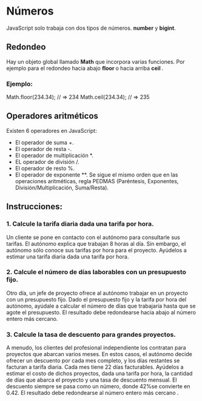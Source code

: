 # Números
JavaScript solo trabaja con dos tipos de números. <strong>number</strong> y <strong>bigint</strong>.

## Redondeo
Hay un objeto global llamado <strong>Math</strong> que incorpora varias funciones.
Por ejemplo para el redondeo hacia abajo <strong> floor </strong> o hacia arriba <strong> ceil </strong>.
### Ejemplo:
Math.floor(234.34); // => 234
Math.ceil(234.34); // => 235

## Operadores aritméticos
Existen 6 operadores en JavaScript:
- El operador de suma +.
- El operador de resta -.
- El operador de multiplicación *.
- EL operador de división /.
- El operador de resto %.
- El operador de exponente **.
Se sigue el mismo orden que en las operaciones aritméticas, regla PEDMAS (Paréntesis, Exponentes, División/Multiplicación, Suma/Resta).

## Instrucciones:
### 1. Calcule la tarifa diaria dada una tarifa por hora.
Un cliente se pone en contacto con el autónomo para consultarle sus tarifas. El autónomo explica que trabajan 8 horas al día. Sin embargo, el autónomo sólo conoce sus tarifas por hora para el proyecto. Ayúdelos a estimar una tarifa diaria dada una tarifa por hora.

### 2. Calcule el número de días laborables con un presupuesto fijo.
Otro día, un jefe de proyecto ofrece al autónomo trabajar en un proyecto con un presupuesto fijo. Dado el presupuesto fijo y la tarifa por hora del autónomo, ayúdale a calcular el número de días que trabajaría hasta que se agote el presupuesto. El resultado debe redondearse hacia abajo al número entero más cercano.

### 3. Calcule la tasa de descuento para grandes proyectos.
A menudo, los clientes del profesional independiente los contratan para proyectos que abarcan varios meses. En estos casos, el autónomo decide ofrecer un descuento por cada mes completo, y los días restantes se facturan a tarifa diaria. Cada mes tiene 22 días facturables. Ayúdelos a estimar el costo de dichos proyectos, dada una tarifa por hora, la cantidad de días que abarca el proyecto y una tasa de descuento mensual. El descuento siempre se pasa como un número, donde 42%se convierte en 0.42. El resultado debe redondearse al número entero más cercano .